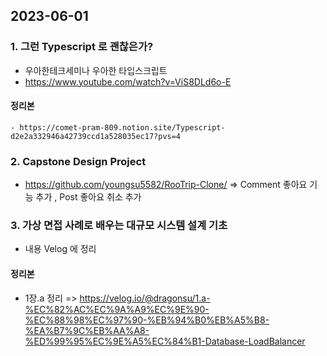 ## 2023-06-01

### 1. 그런 Typescript 로 괜찮은가?
   - 우아한테크세미나 우아한 타입스크립트
   - https://www.youtube.com/watch?v=ViS8DLd6o-E
   #### 정리본
    - https://comet-pram-809.notion.site/Typescript-d2e2a332946a42739ccd1a528035ec17?pvs=4

### 2. Capstone Design Project
   - https://github.com/youngsu5582/RooTrip-Clone/ 
    => Comment 좋아요 기능 추가 , Post 좋아요 취소 추가

### 3. 가상 면접 사례로 배우는 대규모 시스템 설계 기초
   - 내용 Velog 에 정리
   #### 정리본
   - 1장.a 정리
   => https://velog.io/@dragonsu/1.a-%EC%82%AC%EC%9A%A9%EC%9E%90-%EC%88%98%EC%97%90-%EB%94%B0%EB%A5%B8-%EA%B7%9C%EB%AA%A8-%ED%99%95%EC%9E%A5%EC%84%B1-Database-LoadBalancer